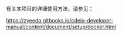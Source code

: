 有关本项目的详细使用方法，请参见：

https://zyeeda.gitbooks.io/cdeio-developer-manual/content/document/setup/docker.html
